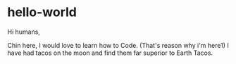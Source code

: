 # hello-world

Hi humans,

Chin here, I would love to learn how to Code. (That's reason why i'm here1)
I have had tacos on the moon and find them far superior to Earth Tacos.
